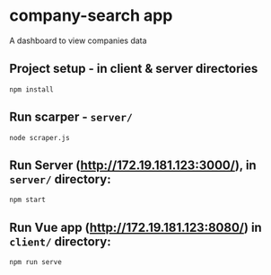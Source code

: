 # company-search app
A dashboard to view companies data

## Project setup - in client & server directories 
```
npm install
```

## Run scarper - `server/`
```
node scraper.js
```

## Run Server (http://172.19.181.123:3000/), in `server/` directory:
```
npm start
```

## Run Vue app (http://172.19.181.123:8080/) in `client/` directory:
```
npm run serve
```
